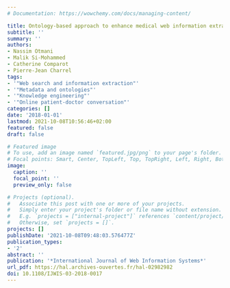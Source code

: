 ```yaml
---
# Documentation: https://wowchemy.com/docs/managing-content/

title: Ontology-based approach to enhance medical web information extraction
subtitle: ''
summary: ''
authors:
- Nassim Otmani
- Malik Si-Mohammed
- Catherine Comparot
- Pierre-Jean Charrel
tags:
- '"Web search and information extraction"'
- '"Metadata and ontologies"'
- '"Knowledge engineering"'
- '"Online patient-doctor conversation"'
categories: []
date: '2018-01-01'
lastmod: 2021-10-08T10:56:46+02:00
featured: false
draft: false

# Featured image
# To use, add an image named `featured.jpg/png` to your page's folder.
# Focal points: Smart, Center, TopLeft, Top, TopRight, Left, Right, BottomLeft, Bottom, BottomRight.
image:
  caption: ''
  focal_point: ''
  preview_only: false

# Projects (optional).
#   Associate this post with one or more of your projects.
#   Simply enter your project's folder or file name without extension.
#   E.g. `projects = ["internal-project"]` references `content/project/deep-learning/index.md`.
#   Otherwise, set `projects = []`.
projects: []
publishDate: '2021-10-08T09:48:03.576477Z'
publication_types:
- '2'
abstract: ''
publication: '*International Journal of Web Information Systems*'
url_pdf: https://hal.archives-ouvertes.fr/hal-02982982
doi: 10.1108/IJWIS-03-2018-0017
---
```

